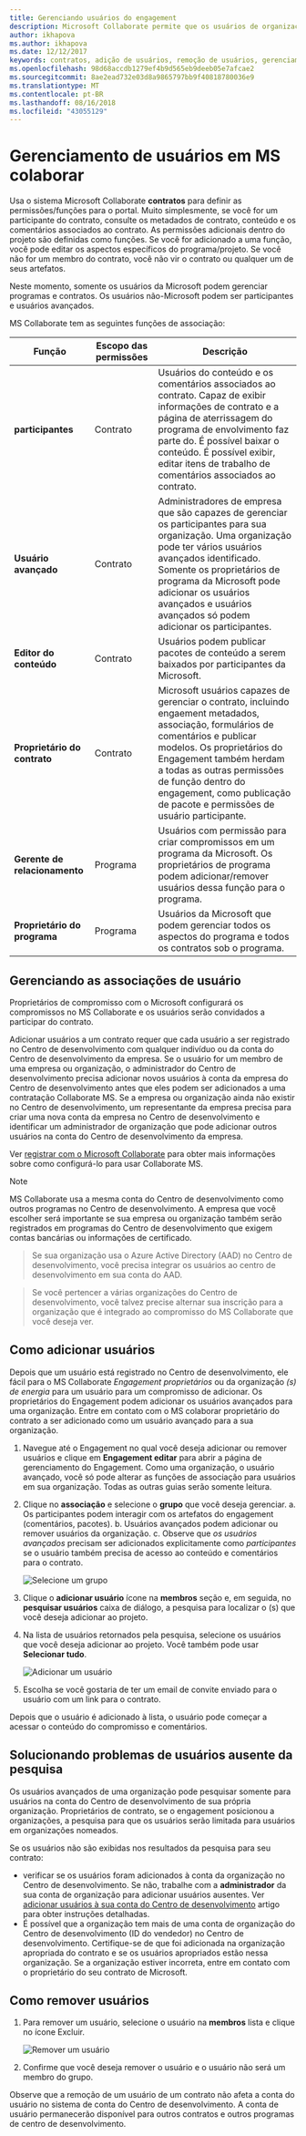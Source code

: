 ```yaml
---
title: Gerenciando usuários do engagement
description: Microsoft Collaborate permite que os usuários de organizações controlar a adição/remoção de usuários para a organização.  Durante a integração, proprietários do Engagement pode atribuir indivíduos de uma organização permissões de usuário avançado.  Usuários avançados só podem gerenciar usuários de sua própria organização.
author: ikhapova
ms.author: ikhapova
ms.date: 12/12/2017
keywords: contratos, adição de usuários, remoção de usuários, gerenciamento de usuários, segurança de colaborar, colaboram permissões, o Centro de desenvolvimento do Microsoft Connect, SysDev bugs, bugs
ms.openlocfilehash: 98d68accdb1279ef4b9d565eb9deeb05e7afcae2
ms.sourcegitcommit: 8ae2ead732e03d8a9865797bb9f40818780036e9
ms.translationtype: MT
ms.contentlocale: pt-BR
ms.lasthandoff: 08/16/2018
ms.locfileid: "43055129"
---
```

# <a name="managing-users-in-ms-collaborate"></a>Gerenciamento de usuários em MS colaborar

Usa o sistema Microsoft Collaborate **contratos** para definir as permissões/funções para o portal.  Muito simplesmente, se você for um participante do contrato, consulte os metadados de contrato, conteúdo e os comentários associados ao contrato.  As permissões adicionais dentro do projeto são definidas como funções.  Se você for adicionado a uma função, você pode editar os aspectos específicos do programa/projeto.  Se você não for um membro do contrato, você não vir o contrato ou qualquer um de seus artefatos.

Neste momento, somente os usuários da Microsoft podem gerenciar programas e contratos.  Os usuários não-Microsoft podem ser participantes e usuários avançados.

MS Collaborate tem as seguintes funções de associação:

Função | Escopo das permissões | Descrição
---------------- | ------------------- | ---------------------------------
**participantes** | Contrato | Usuários do conteúdo e os comentários associados ao contrato. Capaz de exibir informações de contrato e a página de aterrissagem do programa de envolvimento faz parte do.  É possível baixar o conteúdo.  É possível exibir, editar itens de trabalho de comentários associados ao contrato.
**Usuário avançado** | Contrato | Administradores de empresa que são capazes de gerenciar os participantes para sua organização.  Uma organização pode ter vários usuários avançados identificado.  Somente os proprietários de programa da Microsoft pode adicionar os usuários avançados e usuários avançados só podem adicionar os participantes.
**Editor do conteúdo** | Contrato | Usuários podem publicar pacotes de conteúdo a serem baixados por participantes da Microsoft.  
**Proprietário do contrato** | Contrato | Microsoft usuários capazes de gerenciar o contrato, incluindo engaement metadados, associação, formulários de comentários e publicar modelos.  Os proprietários do Engagement também herdam a todas as outras permissões de função dentro do engagement, como publicação de pacote e permissões de usuário participante.  
**Gerente de relacionamento** | Programa  | Usuários com permissão para criar compromissos em um programa da Microsoft.  Os proprietários de programa podem adicionar/remover usuários dessa função para o programa.
**Proprietário do programa** | Programa | Usuários da Microsoft que podem gerenciar todos os aspectos do programa e todos os contratos sob o programa.  


## <a name="managing-user-memberships"></a>Gerenciando as associações de usuário

Proprietários de compromisso com o Microsoft configurará os compromissos no MS Collaborate e os usuários serão convidados a participar do contrato.

Adicionar usuários a um contrato requer que cada usuário a ser registrado no Centro de desenvolvimento com qualquer indivíduo ou da conta do Centro de desenvolvimento da empresa.  Se o usuário for um membro de uma empresa ou organização, o administrador do Centro de desenvolvimento precisa adicionar novos usuários à conta da empresa do Centro de desenvolvimento antes que eles podem ser adicionados a uma contratação Collaborate MS. Se a empresa ou organização ainda não existir no Centro de desenvolvimento, um representante da empresa precisa para criar uma nova conta da empresa no Centro de desenvolvimento e identificar um administrador de organização que pode adicionar outros usuários na conta do Centro de desenvolvimento da empresa.  

Ver [registrar com o Microsoft Collaborate](registration.md) para obter mais informações sobre como configurá-lo para usar Collaborate MS.

> [!NOTE]
> MS Collaborate usa a mesma conta do Centro de desenvolvimento como outros programas no Centro de desenvolvimento.  A empresa que você escolher será importante se sua empresa ou organização também serão registrados em programas do Centro de desenvolvimento que exigem contas bancárias ou informações de certificado.  

> Se sua organização usa o Azure Active Directory (AAD) no Centro de desenvolvimento, você precisa integrar os usuários ao centro de desenvolvimento em sua conta do AAD.

> Se você pertencer a várias organizações do Centro de desenvolvimento, você talvez precise alternar sua inscrição para a organização que é integrado ao compromisso do MS Collaborate que você deseja ver.

## <a name="how-to-add-users"></a>Como adicionar usuários

Depois que um usuário está registrado no Centro de desenvolvimento, ele fácil para o MS Collaborate *Engagement proprietários* ou da organização *(s) de energia* para um usuário para um compromisso de adicionar.  Os proprietários do Engagement podem adicionar os usuários avançados para uma organização.  Entre em contato com o MS colaborar proprietário do contrato a ser adicionado como um usuário avançado para a sua organização.

1. Navegue até o Engagement no qual você deseja adicionar ou remover usuários e clique em **Engagement editar** para abrir a página de gerenciamento do Engagement. Como uma organização, o usuário avançado, você só pode alterar as funções de associação para usuários em sua organização.  Todas as outras guias serão somente leitura.

2. Clique no **associação** e selecione o **grupo** que você deseja gerenciar.
    a. Os participantes podem interagir com os artefatos do engagement (comentários, pacotes).
    b. Usuários avançados podem adicionar ou remover usuários da organização.
    c. Observe que *os usuários avançados* precisam ser adicionados explicitamente como *participantes* se o usuário também precisa de acesso ao conteúdo e comentários para o contrato.

    ![Selecione um grupo](images/Membership-tab.PNG)

3.  Clique o **adicionar usuário** ícone na **membros** seção e, em seguida, no **pesquisar usuários** caixa de diálogo, a pesquisa para localizar o (s) que você deseja adicionar ao projeto.

4. Na lista de usuários retornados pela pesquisa, selecione os usuários que você deseja adicionar ao projeto. Você também pode usar **Selecionar tudo**.

    ![Adicionar um usuário](images/add-a-user.PNG)

5. Escolha se você gostaria de ter um email de convite enviado para o usuário com um link para o contrato.

Depois que o usuário é adicionado à lista, o usuário pode começar a acessar o conteúdo do compromisso e comentários.

## <a name="troubleshooting-users-missing-from-search"></a>Solucionando problemas de usuários ausente da pesquisa

Os usuários avançados de uma organização pode pesquisar somente para usuários na conta do Centro de desenvolvimento de sua própria organização.  Proprietários de contrato, se o engagement posicionou a organizações, a pesquisa para que os usuários serão limitada para usuários em organizações nomeados.

Se os usuários não são exibidas nos resultados da pesquisa para seu contrato:
- verificar se os usuários foram adicionados à conta da organização no Centro de desenvolvimento. Se não, trabalhe com a **administrador** da sua conta de organização para adicionar usuários ausentes. Ver [adicionar usuários à sua conta do Centro de desenvolvimento](https://docs.microsoft.com/en-us/windows/uwp/publish/add-users-groups-and-azure-ad-applications#add-users-to-your-dev-center-account) artigo para obter instruções detalhadas.
- É possível que a organização tem mais de uma conta de organização do Centro de desenvolvimento (ID do vendedor) no Centro de desenvolvimento.  Certifique-se de que foi adicionada na organização apropriada do contrato e se os usuários apropriados estão nessa organização.  Se a organização estiver incorreta, entre em contato com o proprietário do seu contrato de Microsoft.
    
## <a name="how-to-remove-users"></a>Como remover usuários

1.  Para remover um usuário, selecione o usuário na **membros** lista e clique no ícone Excluir.
 
    ![Remover um usuário](images/remove-a-user.png)

2.  Confirme que você deseja remover o usuário e o usuário não será um membro do grupo.

Observe que a remoção de um usuário de um contrato não afeta a conta do usuário no sistema de conta do Centro de desenvolvimento.  A conta de usuário permanecerão disponível para outros contratos e outros programas de centro de desenvolvimento.
